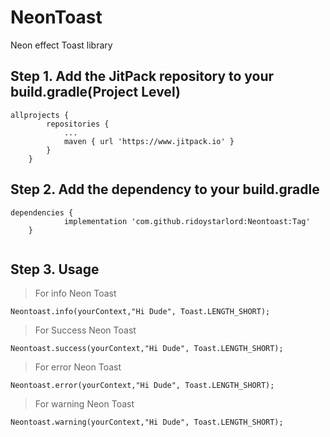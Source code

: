 # NeonToast
 Neon effect Toast library
 
 ## Step 1. Add the JitPack repository to your build.gradle(Project Level)

```
allprojects {
		repositories {
			...
			maven { url 'https://www.jitpack.io' }
		}
	}
````

## Step 2. Add the dependency to your build.gradle

```
dependencies {
	        implementation 'com.github.ridoystarlord:Neontoast:Tag'
	}
	
````

## Step 3. Usage
> For info Neon Toast

```
Neontoast.info(yourContext,"Hi Dude", Toast.LENGTH_SHORT);
```

> For Success Neon Toast

```
Neontoast.success(yourContext,"Hi Dude", Toast.LENGTH_SHORT);
```

> For error Neon Toast

```
Neontoast.error(yourContext,"Hi Dude", Toast.LENGTH_SHORT);
```

> For warning Neon Toast

```
Neontoast.warning(yourContext,"Hi Dude", Toast.LENGTH_SHORT);
```
